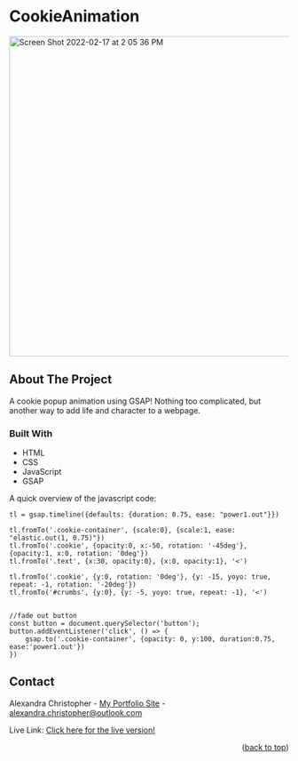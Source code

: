 
# CookieAnimation


<img width="576" alt="Screen Shot 2022-02-17 at 2 05 36 PM" src="https://user-images.githubusercontent.com/92756383/154562415-ab02ae4b-b967-4cfe-b093-2864824518b0.png">
<!--
*** Thanks for checking out the Best-README-Template. If you have a suggestion
*** that would make this better, please fork the repo and create a pull request
*** or simply open an issue with the tag "enhancement".
*** Don't forget to give the project a star!
*** Thanks again! Now go create something AMAZING! :D
-->



<!-- ABOUT THE PROJECT -->
## About The Project


A cookie popup animation using GSAP! Nothing too complicated, but another way to add life and character to a webpage.

### Built With

* HTML
* CSS
* JavaScript
* GSAP


A quick overview of the javascript code:
```
tl = gsap.timeline({defaults: {duration: 0.75, ease: "power1.out"}})

tl.fromTo('.cookie-container', {scale:0}, {scale:1, ease: "elastic.out(1, 0.75)"})
tl.fromTo('.cookie', {opacity:0, x:-50, rotation: '-45deg'}, {opacity:1, x:0, rotation: '0deg'})
tl.fromTo('.text', {x:30, opacity:0}, {x:0, opacity:1}, '<')

tl.fromTo('.cookie', {y:0, rotation: '0deg'}, {y: -15, yoyo: true, repeat: -1, rotation: '-20deg'})
tl.fromTo('#crumbs', {y:0}, {y: -5, yoyo: true, repeat: -1}, '<')


//fade out button
const button = document.querySelector('button');
button.addEventListener('click', () => {
    gsap.to('.cookie-container', {opacity: 0, y:100, duration:0.75, ease:'power1.out'})
})

```

<!-- CONTACT -->
## Contact

Alexandra Christopher - [My Portfolio Site](https://alexmchris.com/) - alexandra.christopher@outlook.com

Live Link: [Click here for the live version!](https://cookieanim.netlify.app/)

<p align="right">(<a href="#top">back to top</a>)</p>




<!-- MARKDOWN LINKS & IMAGES -->
<!-- https://www.markdownguide.org/basic-syntax/#reference-style-links -->
[contributors-shield]: https://img.shields.io/github/contributors/github_username/repo_name.svg?style=for-the-badge
[contributors-url]: https://github.com/github_username/repo_name/graphs/contributors
[forks-shield]: https://img.shields.io/github/forks/github_username/repo_name.svg?style=for-the-badge
[forks-url]: https://github.com/github_username/repo_name/network/members
[stars-shield]: https://img.shields.io/github/stars/github_username/repo_name.svg?style=for-the-badge
[stars-url]: https://github.com/github_username/repo_name/stargazers
[issues-shield]: https://img.shields.io/github/issues/github_username/repo_name.svg?style=for-the-badge
[issues-url]: https://github.com/github_username/repo_name/issues
[license-shield]: https://img.shields.io/github/license/github_username/repo_name.svg?style=for-the-badge
[license-url]: https://github.com/github_username/repo_name/blob/master/LICENSE.txt
[linkedin-shield]: https://img.shields.io/badge/-LinkedIn-black.svg?style=for-the-badge&logo=linkedin&colorB=555
[linkedin-url]: https://linkedin.com/in/linkedin_username
[product-screenshot]: images/screenshot.png

